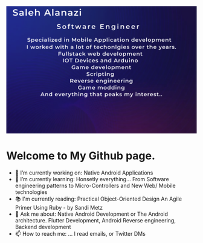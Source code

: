 <img src="profile_background.png" alt="drawing" width="550"/>

# Welcome to My Github page. 

- 🔭 I’m currently working on: Native Android Applications
- 🌱 I’m currently learning: Honsetly everything... From Software engineering patterns to Micro-Controllers and New Web/ Mobile technologies 
- 📚 I'm currently reading:  Practical Object-Oriented Design An Agile Primer Using Ruby -  by Sandi Metz
- 💬 Ask me about: Native Android Development or The Android architecture. Flutter Development, Android Reverse engineering, Backend development
- 📫 How to reach me: ... I read emails, or Twitter DMs


